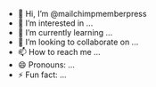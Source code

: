 - 👋 Hi, I’m @mailchimpmemberpress
- 👀 I’m interested in ...
- 🌱 I’m currently learning ...
- 💞️ I’m looking to collaborate on ...
- 📫 How to reach me ...
- 😄 Pronouns: ...
- ⚡ Fun fact: ...

<!---
mailchimpmemberpress/mailchimpmemberpress is a ✨ special ✨ repository because its `README.md` (this file) appears on your GitHub profile.
You can click the Preview link to take a look at your changes.
--->
